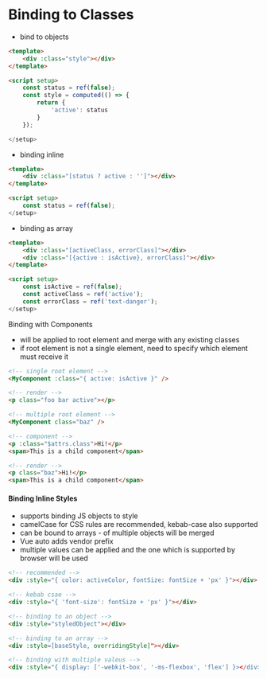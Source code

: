 # Binding to Classes

* bind to objects

```html
<template>
    <div :class="style"></div> 
</template>

<script setup>
    const status = ref(false);
    const style = computed(() => {
        return {
            'active': status
        }
    });

</setup>
```

* binding inline

```html
<template>
    <div :class="[status ? active : '']"></div> 
</template>

<script setup>
    const status = ref(false);
</setup>
```



* binding as array

```html
<template>
    <div :class="[activeClass, errorClass]"></div>
    <div :class="[{active : isActive}, errorClass]"></div>
</template>

<script setup>
    const isActive = ref(false);
    const activeClass = ref('active');
    const errorClass = ref('text-danger');
</setup>
```



Binding with Components

* will be applied to root element and merge with any existing classes
* if root element is not a single element, need to specify which element must receive it

```html
<!-- single root element -->
<MyComponent :class="{ active: isActive }" />

<!-- render -->
<p class="foo bar active"></p>

<!-- multiple root element -->
<MyComponent class="baz" />

<!-- component -->
<p :class="$attrs.class">Hi!</p>
<span>This is a child component</span>

<!-- render -->
<p class="baz">Hi!</p>
<span>This is a child component</span>

```



#### Binding Inline Styles

* supports binding JS objects to style
* camelCase for CSS rules are recommended, kebab-case also supported
* can be bound to arrays - of multiple objects will be merged
* Vue auto adds vendor prefix
* multiple values can be applied and the one which is supported by browser will be used

```html
<!-- recommended -->
<div :style="{ color: activeColor, fontSize: fontSize + 'px' }"></div>

<!-- kebab csae -->
<div :style="{ 'font-size': fontSize + 'px' }"></div>

<!-- binding to an object -->
<div :style="styledObject"></div>

<!-- binding to an array -->
<div :style=[baseStyle, overridingStyle]"></div>

<!-- binding with multiple valeus -->
<div :style="{ display: ['-webkit-box', '-ms-flexbox', 'flex'] }></div>
```
